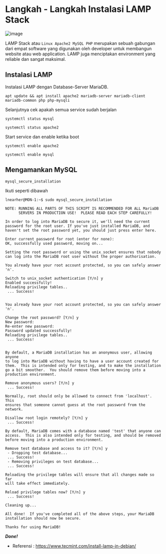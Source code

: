 # Langkah - Langkah Instalasi LAMP Stack
![image](https://github.com/diotriandika/learn-networking/assets/109568349/21269ca9-387b-40c8-a9b7-0fa253e46a28)

LAMP Stack atau `Linux Apache2 MySQL PHP` merupakan sebuah gabungan dari empat software yang digunakan oleh developer untuk membangun website atau web application. LAMP juga menciptakan environment yang reliable dan sangat maksimal.

## Instalasi LAMP 
Instalasi LAMP dengan Database-Server MariaDB.
```
apt update && apt install apache2 mariadb-server mariadb-client mariadb-common php php-mysqli
```
Selanjutnya cek apakah semua service sudah berjalan 
```
systemctl status mysql

systemctl status apache2
```
Start service dan enable ketika boot
```
systemctl enable apache2

systemctl enable mysql
```
## Mengamankan MySQL
```
mysql_secure_installation
```
Ikuti seperti dibawah
```
lnearher@MON-1:~$ sudo mysql_secure_installation

NOTE: RUNNING ALL PARTS OF THIS SCRIPT IS RECOMMENDED FOR ALL MariaDB
      SERVERS IN PRODUCTION USE!  PLEASE READ EACH STEP CAREFULLY!

In order to log into MariaDB to secure it, we'll need the current
password for the root user. If you've just installed MariaDB, and
haven't set the root password yet, you should just press enter here.

Enter current password for root (enter for none):
OK, successfully used password, moving on...

Setting the root password or using the unix_socket ensures that nobody
can log into the MariaDB root user without the proper authorisation.

You already have your root account protected, so you can safely answer 'n'.

Switch to unix_socket authentication [Y/n] y
Enabled successfully!
Reloading privilege tables..
 ... Success!


You already have your root account protected, so you can safely answer 'n'.

Change the root password? [Y/n] y
New password:
Re-enter new password:
Password updated successfully!
Reloading privilege tables..
 ... Success!


By default, a MariaDB installation has an anonymous user, allowing anyone
to log into MariaDB without having to have a user account created for
them.  This is intended only for testing, and to make the installation
go a bit smoother.  You should remove them before moving into a
production environment.

Remove anonymous users? [Y/n] y
 ... Success!

Normally, root should only be allowed to connect from 'localhost'.  This
ensures that someone cannot guess at the root password from the network.

Disallow root login remotely? [Y/n] y
 ... Success!

By default, MariaDB comes with a database named 'test' that anyone can
access.  This is also intended only for testing, and should be removed
before moving into a production environment.

Remove test database and access to it? [Y/n] y
 - Dropping test database...
 ... Success!
 - Removing privileges on test database...
 ... Success!

Reloading the privilege tables will ensure that all changes made so far
will take effect immediately.

Reload privilege tables now? [Y/n] y
 ... Success!

Cleaning up...

All done!  If you've completed all of the above steps, your MariaDB
installation should now be secure.

Thanks for using MariaDB!

```

**_Done!_**
- Referensi : https://www.tecmint.com/install-lamp-in-debian/
